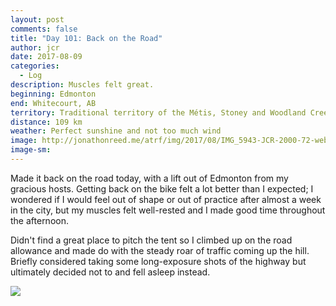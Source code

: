 ```yaml
---
layout: post
comments: false
title: "Day 101: Back on the Road"
author: jcr
date: 2017-08-09
categories:
  - Log
description: Muscles felt great.
beginning: Edmonton
end: Whitecourt, AB
territory: Traditional territory of the Métis, Stoney and Woodland Cree
distance: 109 km
weather: Perfect sunshine and not too much wind
image: http://jonathonreed.me/atrf/img/2017/08/IMG_5943-JCR-2000-72-web.jpg
image-sm:
---
```


Made it back on the road today, with a lift out of Edmonton from my gracious hosts. Getting back on the bike felt a lot better than I expected; I wondered if I would feel out of shape or out of practice after almost a week in the city, but my muscles felt well-rested and I made good time throughout the afternoon.

Didn't find a great place to pitch the tent so I climbed up on the road allowance and made do with the steady roar of traffic coming up the hill. Briefly considered taking some long-exposure shots of the highway but ultimately decided not to and fell asleep instead.

<img src="http://jonathonreed.me/atrf/img/2017/08/IMG_5953-JCR-2000-72-web.jpg">